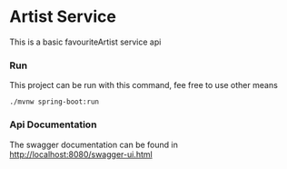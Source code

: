 # Artist Service

This is a basic favouriteArtist service api

### Run

This project can be run with this command, fee free to use other means
```$xslt
./mvnw spring-boot:run
```

### Api Documentation

The swagger documentation can be found in [http://localhost:8080/swagger-ui.html](http://localhost:8080/api/swagger-ui.html)